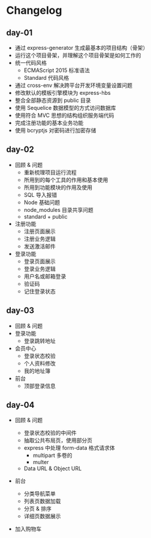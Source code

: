 # Changelog

## day-01

- 通过 express-generator 生成最基本的项目结构（骨架）
- 运行这个项目骨架，并理解这个项目骨架是如何工作的
- 统一代码风格
  + ECMAScript 2015 标准语法
  + Standard 代码风格
- 通过 cross-env 解决跨平台开发环境变量设置问题
- 修改默认的模板引擎模块为 express-hbs
- 整合全部静态资源到 public 目录
- 使用 Sequelice 数据模型的方式访问数据库
- 使用符合 MVC 思想的结构组织服务端代码
- 完成注册功能的基本业务功能
- 使用 bcryptjs 对密码进行加密存储

## day-02

- 回顾 & 问题
  + 重新梳理项目运行流程
  + 所用到的每个工具的作用和基本使用
  + 所用到功能模块的作用及使用
  + SQL 导入报错
  + Node 基础问题
  + node_modules 目录共享问题
  + standard + public
- 注册功能
  + 注册页面展示
  + 注册业务逻辑
  + 发送激活邮件
- 登录功能
  + 登录页面展示
  + 登录业务逻辑
  + 用户名或邮箱登录
  + 验证码
  + 记住登录状态

## day-03

- 回顾 & 问题
- 登录功能
  + 登录跳转地址
- 会员中心
  + 登录状态校验
  + 个人资料修改
  + 我的地址簿
- 前台
  + 顶部登录信息
  
## day-04

- 回顾 & 问题
  + 登录状态校验的中间件
  + 抽取公共布局页，使用部分页
  + express 中处理 form-data 格式请求体
    * multipart 多卷的
    * multer
  + Data URL & Object URL
  
- 前台
  + 分类导航菜单
  + 列表页数据加载
  + 分页 & 排序
  + 详细页数据展示
- 加入购物车
